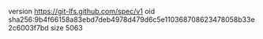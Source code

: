 version https://git-lfs.github.com/spec/v1
oid sha256:9b4f66158a83ebd7deb4978d479d6c5e110368708623478058b33e2c6003f7bd
size 5063
